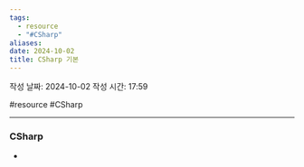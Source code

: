```yaml
---
tags:
  - resource
  - "#CSharp"
aliases: 
date: 2024-10-02
title: CSharp 기본
---
```


작성 날짜: 2024-10-02
작성 시간: 17:59

#resource #CSharp 

---

### CSharp

- 